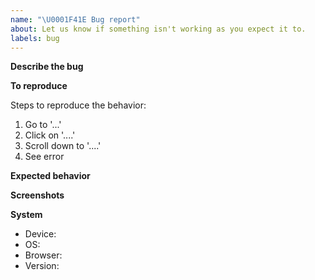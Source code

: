 ```yaml
---
name: "\U0001F41E Bug report"
about: Let us know if something isn't working as you expect it to.
labels: bug
---
```

  
**Describe the bug**
<!--- A clear and concise description of what the bug is. --->



**To reproduce**

Steps to reproduce the behavior:
1. Go to '...'
2. Click on '....'
3. Scroll down to '....'
4. See error

  
**Expected behavior**
<!--- A clear and concise description of what you expected to happen. --->



**Screenshots**
<!--- If applicable, add screenshots to help explain your problem. Otherwise, remove this section. --->



**System**
<!--- If applicable, complete the following information.  Otherwise, remove unneeded line(s) or the whole section. --->
- Device<!-- e.g. laptop, smartphone -->:  
- OS<!-- e.g. android, iOS, mac, windows -->:
- Browser<!-- e.g. chrome, firefox, safari  -->:
- Version<!-- e.g. 121 -->:
